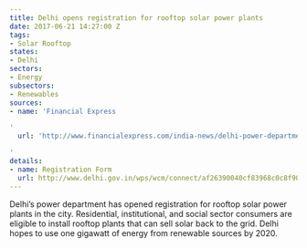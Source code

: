 ```yaml
---
title: Delhi opens registration for rooftop solar power plants
date: 2017-06-21 14:27:00 Z
tags:
- Solar Rooftop
states:
- Delhi
sectors:
- Energy
subsectors:
- Renewables
sources:
- name: 'Financial Express

'
  url: 'http://www.financialexpress.com/india-news/delhi-power-department-opens-registration-for-rooftop-solar-power-plants/724969/

'
details:
- name: Registration Form
  url: http://www.delhi.gov.in/wps/wcm/connect/af26390040cf83968c0c8f9042744ed5/Offline_registration_form_27.06.2017.pdf?MOD=AJPERES&lmod=-401746895&CACHEID=af26390040cf83968c0c8f9042744ed5
---
```


Delhi’s power department has opened registration for rooftop solar power plants in the city. Residential, institutional, and social sector consumers are eligible to install rooftop plants that can sell solar back to the grid. Delhi hopes to use one gigawatt of energy from renewable sources by 2020.
